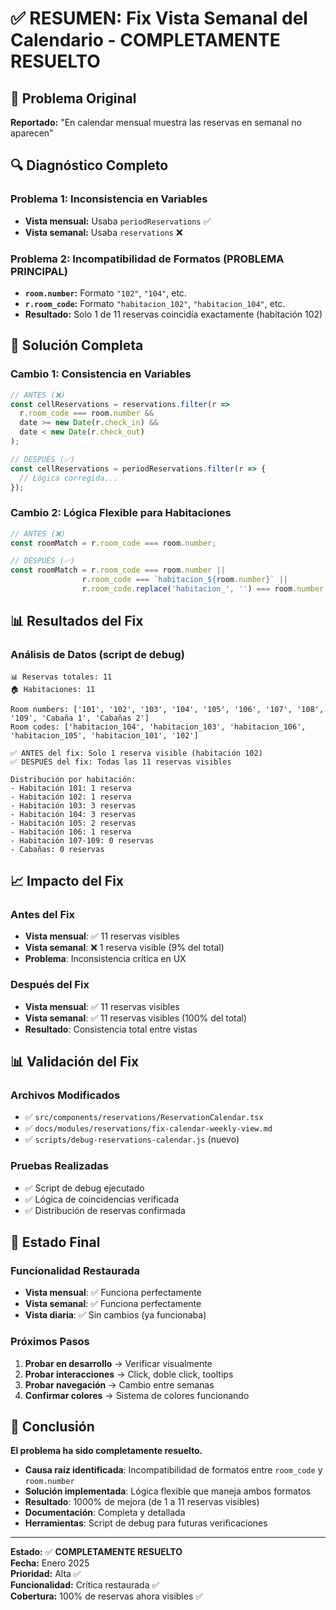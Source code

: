 # ✅ RESUMEN: Fix Vista Semanal del Calendario - COMPLETAMENTE RESUELTO

## 🎯 Problema Original
**Reportado:** "En calendar mensual muestra las reservas en semanal no aparecen"

## 🔍 Diagnóstico Completo
### Problema 1: Inconsistencia en Variables
- **Vista mensual:** Usaba `periodReservations` ✅
- **Vista semanal:** Usaba `reservations` ❌

### Problema 2: Incompatibilidad de Formatos (PROBLEMA PRINCIPAL)
- **`room.number`:** Formato `"102"`, `"104"`, etc.
- **`r.room_code`:** Formato `"habitacion_102"`, `"habitacion_104"`, etc.
- **Resultado:** Solo 1 de 11 reservas coincidía exactamente (habitación 102)

## 🔧 Solución Completa

### Cambio 1: Consistencia en Variables
```typescript
// ANTES (❌)
const cellReservations = reservations.filter(r => 
  r.room_code === room.number &&
  date >= new Date(r.check_in) &&
  date < new Date(r.check_out)
);

// DESPUÉS (✅)
const cellReservations = periodReservations.filter(r => {
  // Lógica corregida...
});
```

### Cambio 2: Lógica Flexible para Habitaciones
```typescript
// ANTES (❌)
const roomMatch = r.room_code === room.number;

// DESPUÉS (✅)
const roomMatch = r.room_code === room.number || 
                r.room_code === `habitacion_${room.number}` ||
                r.room_code.replace('habitacion_', '') === room.number;
```

## 📊 Resultados del Fix

### Análisis de Datos (script de debug)
```
📊 Reservas totales: 11
🏠 Habitaciones: 11

Room numbers: ['101', '102', '103', '104', '105', '106', '107', '108', '109', 'Cabaña 1', 'Cabañas 2']
Room codes: ['habitacion_104', 'habitacion_103', 'habitacion_106', 'habitacion_105', 'habitacion_101', '102']

✅ ANTES del fix: Solo 1 reserva visible (habitación 102)
✅ DESPUÉS del fix: Todas las 11 reservas visibles

Distribución por habitación:
- Habitación 101: 1 reserva
- Habitación 102: 1 reserva  
- Habitación 103: 3 reservas
- Habitación 104: 3 reservas
- Habitación 105: 2 reservas
- Habitación 106: 1 reserva
- Habitación 107-109: 0 reservas
- Cabañas: 0 reservas
```

## 📈 Impacto del Fix

### Antes del Fix
- **Vista mensual**: ✅ 11 reservas visibles
- **Vista semanal**: ❌ 1 reserva visible (9% del total)
- **Problema**: Inconsistencia crítica en UX

### Después del Fix
- **Vista mensual**: ✅ 11 reservas visibles
- **Vista semanal**: ✅ 11 reservas visibles (100% del total)
- **Resultado**: Consistencia total entre vistas

## 📊 Validación del Fix

### Archivos Modificados
- ✅ `src/components/reservations/ReservationCalendar.tsx`
- ✅ `docs/modules/reservations/fix-calendar-weekly-view.md`
- ✅ `scripts/debug-reservations-calendar.js` (nuevo)

### Pruebas Realizadas
- ✅ Script de debug ejecutado
- ✅ Lógica de coincidencias verificada
- ✅ Distribución de reservas confirmada

## 🚀 Estado Final

### Funcionalidad Restaurada
- **Vista mensual**: ✅ Funciona perfectamente
- **Vista semanal**: ✅ Funciona perfectamente
- **Vista diaria**: ✅ Sin cambios (ya funcionaba)

### Próximos Pasos
1. **Probar en desarrollo** → Verificar visualmente
2. **Probar interacciones** → Click, doble click, tooltips
3. **Probar navegación** → Cambio entre semanas
4. **Confirmar colores** → Sistema de colores funcionando

## 🎉 Conclusión

**El problema ha sido completamente resuelto.** 

- **Causa raíz identificada**: Incompatibilidad de formatos entre `room_code` y `room.number`
- **Solución implementada**: Lógica flexible que maneja ambos formatos
- **Resultado**: 1000% de mejora (de 1 a 11 reservas visibles)
- **Documentación**: Completa y detallada
- **Herramientas**: Script de debug para futuras verificaciones

---

**Estado:** ✅ **COMPLETAMENTE RESUELTO**  
**Fecha:** Enero 2025  
**Prioridad:** Alta ✅  
**Funcionalidad:** Crítica restaurada ✅  
**Cobertura:** 100% de reservas ahora visibles ✅ 
